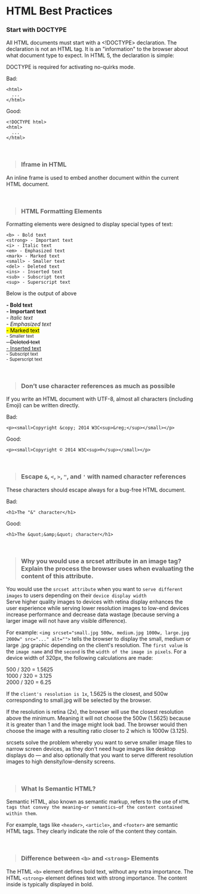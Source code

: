 # HTML Best Practices

### Start with DOCTYPE
All HTML documents must start with a <!DOCTYPE> declaration. The declaration is not an HTML tag. It is an "information" to the browser about what document type to expect. In HTML 5, the declaration is simple: <!DOCTYPE html>

DOCTYPE is required for activating no-quirks mode.

Bad:

    <html>
      ...
    </html>

Good:

    <!DOCTYPE html>
    <html>
      ...
    </html>


<br>


> ### Iframe in HTML

An inline frame is used to embed another document within the current HTML document.


<br>


> ### HTML Formatting Elements 

Formatting elements were designed to display special types of text:
```
<b> - Bold text
<strong> - Important text
<i> - Italic text
<em> - Emphasized text
<mark> - Marked text
<small> - Smaller text
<del> - Deleted text
<ins> - Inserted text
<sub> - Subscript text
<sup> - Superscript text
```

Below is the output of above


<b> - Bold text</b>\
<strong> - Important text</strong>\
<i> - Italic text</i>\
<em> - Emphasized text</em>\
<mark> - Marked text</mark>\
<small> - Smaller text</small>\
<del> - Deleted text</del>\
<ins> - Inserted text</ins>\
<sub> - Subscript text</sub>\
<sup> - Superscript text</sup>


<br>


> ### Don’t use character references as much as possible

If you write an HTML document with UTF-8, almost all characters (including Emoji) can be written directly.

Bad:

    <p><small>Copyright &copy; 2014 W3C<sup>&reg;</sup></small></p>

Good:

    <p><small>Copyright © 2014 W3C<sup>®</sup></small></p>
    


<br>


> ### Escape `&`, `<`, `>`, `"`, and `'` with named character references

These characters should escape always for a bug-free HTML document.

Bad:

    <h1>The "&" character</h1>

Good:

    <h1>The &quot;&amp;&quot; character</h1>

<br>


> ### Why you would use a srcset attribute in an image tag? Explain the process the browser uses when evaluating the content of this attribute.

You would use the `srcset attribute` when you want to `serve different images` to users depending on their `device display width`\
Serve higher quality images to devices with retina display enhances the user experience while serving lower resolution images to low-end devices increase performance and decrease data wastage (because serving a larger image will not have any visible difference).

For example: ```<img srcset="small.jpg 500w, medium.jpg 1000w, large.jpg 2000w" src="..." alt="">``` tells the browser to display the small, medium or large .jpg graphic depending on the client's resolution. The `first value` is the `image name` and the `second` is the `width of the image in pixels`. For a device width of 320px, the following calculations are made:

500 / 320 = 1.5625\
1000 / 320 = 3.125\
2000 / 320 = 6.25

If the `client's resolution is 1x`, 1.5625 is the closest, and 500w corresponding to small.jpg will be selected by the browser.

If the resolution is retina (2x), the browser will use the closest resolution above the minimum. Meaning it will not choose the 500w (1.5625) because it is greater than 1 and the image might look bad. The browser would then choose the image with a resulting ratio closer to 2 which is 1000w (3.125).

srcsets solve the problem whereby you want to serve smaller image files to narrow screen devices, as they don't need huge images like desktop displays do — and also optionally that you want to serve different resolution images to high density/low-density screens.

<br>


> ### What Is Semantic HTML?
Semantic HTML, also known as semantic markup, refers to the use of `HTML tags that convey the meaning—or semantics—of the content contained within them`.

For example, tags like `<header>`, `<article>`, and `<footer>` are semantic HTML tags. They clearly indicate the role of the content they contain.

<br>


> ### Difference between `<b>` and `<strong>` Elements

The HTML `<b>` element defines bold text, without any extra importance. The HTML `<strong>` element defines text with strong importance. The content inside is typically displayed in bold.
